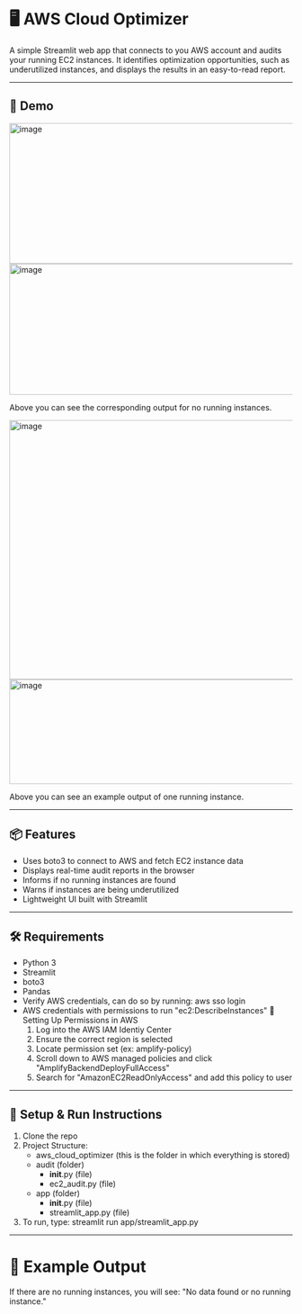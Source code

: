 # 🖥️ AWS Cloud Optimizer

A simple Streamlit web app that connects to you AWS account and audits your running EC2 instances. It identifies optimization opportunities, such as underutilized instances, and displays the results in an easy-to-read report. 

---

## 🚀 Demo 

<img width="1138" height="250" alt="image" src="https://github.com/user-attachments/assets/6d3c94e1-bffb-4580-a663-f46cf1719342" />





<img width="885" height="233" alt="image" src="https://github.com/user-attachments/assets/89990e1e-cd4d-4b3d-9a1d-f759ac263481" />





Above you can see the corresponding output for no running instances. 




<img width="1122" height="461" alt="image" src="https://github.com/user-attachments/assets/f7196ecd-f2bd-443d-a17c-ad60a232553a" />





<img width="1194" height="186" alt="image" src="https://github.com/user-attachments/assets/2fa8f456-0f71-47ea-af61-216d96d36d56" />





Above you can see an example output of one running instance. 

---

##  📦 Features 
- Uses boto3 to connect to AWS and fetch EC2 instance data 
- Displays real-time audit reports in the browser
- Informs if no running instances are found 
- Warns if instances are being underutilized 
- Lightweight UI built with Streamlit 

---

## 🛠 Requirements 
- Python 3
- Streamlit 
- boto3
- Pandas
- Verify AWS credentials, can do so by running: aws sso login 
- AWS credentials with permissions to run "ec2:DescribeInstances" 
    🔐 Setting Up Permissions in AWS
    1. Log into the AWS IAM Identiy Center 
    2. Ensure the correct region is selected
    3. Locate permission set (ex: amplify-policy)
    4. Scroll down to AWS managed policies and click "AmplifyBackendDeployFullAccess"
    5. Search for "AmazonEC2ReadOnlyAccess" and add this policy to user 

---

## 🔧 Setup & Run Instructions 

1. Clone the repo
2. Project Structure:
    - aws_cloud_optimizer (this is the folder in which everything is stored)
    - audit (folder) 
        - __init__.py (file)
        - ec2_audit.py (file)
    - app (folder)
        - __init__.py (file)
        - streamlit_app.py (file)
3. To run, type: streamlit run app/streamlit_app.py

---

# 🧠 Example Output 

If there are no running instances, you will see:
"No data found or no running instance." 
